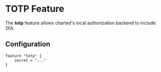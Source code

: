 # TOTP Feature

The **totp** feature allows charted's local authorization backend to include 2FA.

## Configuration

```hcl
feature "totp" {
    secret = "..."
}
```
